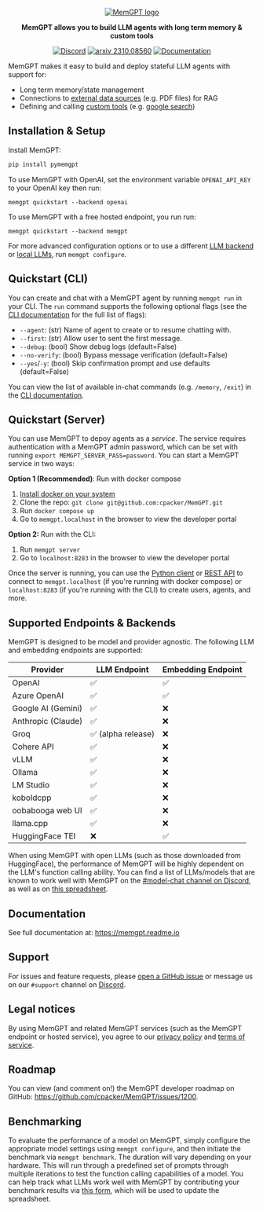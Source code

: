 <p align="center">
  <a href="https://memgpt.ai"><img src="https://github.com/cpacker/MemGPT/assets/5475622/80f2f418-ef92-4f7a-acab-5d642faa4991" alt="MemGPT logo"></a>
</p>

<div align="center">

 <strong>MemGPT allows you to build LLM agents with long term memory & custom tools</strong>

[![Discord](https://img.shields.io/discord/1161736243340640419?label=Discord&logo=discord&logoColor=5865F2&style=flat-square&color=5865F2)](https://discord.gg/9GEQrxmVyE)
[![arxiv 2310.08560](https://img.shields.io/badge/arXiv-2310.08560-B31B1B?logo=arxiv&style=flat-square)](https://arxiv.org/abs/2310.08560)
[![Documentation](https://img.shields.io/github/v/release/cpacker/MemGPT?label=Documentation&logo=readthedocs&style=flat-square)](https://memgpt.readme.io/docs)

</div>

MemGPT makes it easy to build and deploy stateful LLM agents with support for: 
* Long term memory/state management 
* Connections to [external data sources](https://memgpt.readme.io/docs/data_sources) (e.g. PDF files) for RAG 
* Defining and calling [custom tools](https://memgpt.readme.io/docs/functions) (e.g. [google search](https://github.com/cpacker/MemGPT/blob/main/examples/google_search.py))

## Installation & Setup   
Install MemGPT:
```sh
pip install pymemgpt
```
To use MemGPT with OpenAI, set the environment variable `OPENAI_API_KEY` to your OpenAI key then run: 
```
memgpt quickstart --backend openai
```
To use MemGPT with a free hosted endpoint, you run run: 
```
memgpt quickstart --backend memgpt
```
For more advanced configuration options or to use a different [LLM backend](https://memgpt.readme.io/docs/endpoints) or [local LLMs](https://memgpt.readme.io/docs/local_llm), run `memgpt configure`. 

## Quickstart (CLI)  
You can create and chat with a MemGPT agent by running `memgpt run` in your CLI. The `run` command supports the following optional flags (see the [CLI documentation](https://memgpt.readme.io/docs/quickstart) for the full list of flags):
* `--agent`: (str) Name of agent to create or to resume chatting with.
* `--first`: (str) Allow user to sent the first message.
* `--debug`: (bool) Show debug logs (default=False)
* `--no-verify`: (bool) Bypass message verification (default=False)
* `--yes`/`-y`: (bool) Skip confirmation prompt and use defaults (default=False)

You can view the list of available in-chat commands (e.g. `/memory`, `/exit`) in the [CLI documentation](https://memgpt.readme.io/docs/quickstart).

## Quickstart (Server)  
You can use MemGPT to depoy agents as a *service*. The service requires authentication with a MemGPT admin password, which can be set with running `export MEMGPT_SERVER_PASS=password`. You can start a MemGPT service in two ways: 

**Option 1 (Recommended)**: Run with docker compose  
1. [Install docker on your system](https://docs.docker.com/get-docker/)
2. Clone the repo: `git clone git@github.com:cpacker/MemGPT.git`
3. Run `docker compose up`
4. Go to `memgpt.localhost` in the browser to view the developer portal 

**Option 2:** Run with the CLI:
1. Run `memgpt server`
2. Go to `localhost:8283` in the browser to view the developer portal 

Once the server is running, you can use the [Python client](https://memgpt.readme.io/docs/admin-client) or [REST API](https://memgpt.readme.io/reference/api) to connect to `memgpt.localhost` (if you're running with docker compose) or `localhost:8283` (if you're running with the CLI) to create users, agents, and more. 


## Supported Endpoints & Backends 
MemGPT is designed to be model and provider agnostic. The following LLM and embedding endpoints are supported: 

| Provider            | LLM Endpoint    | Embedding Endpoint |
|---------------------|-----------------|--------------------|
| OpenAI              | ✅               | ✅                  |
| Azure OpenAI        | ✅               | ✅                  |
| Google AI (Gemini)  | ✅               | ❌                  |
| Anthropic (Claude)  | ✅               | ❌                  |
| Groq                | ✅ (alpha release) | ❌                  |
| Cohere API          | ✅               | ❌                  |
| vLLM                | ✅               | ❌                  |
| Ollama              | ✅               | ❌                  |
| LM Studio           | ✅               | ❌                  |
| koboldcpp           | ✅               | ❌                  |
| oobabooga web UI    | ✅               | ❌                  |
| llama.cpp           | ✅               | ❌                  |
| HuggingFace TEI     | ❌               | ✅                  |

When using MemGPT with open LLMs (such as those downloaded from HuggingFace), the performance of MemGPT will be highly dependent on the LLM's function calling ability. You can find a list of LLMs/models that are known to work well with MemGPT on the [#model-chat channel on Discord](https://discord.gg/9GEQrxmVyE), as well as on [this spreadsheet](https://docs.google.com/spreadsheets/d/1fH-FdaO8BltTMa4kXiNCxmBCQ46PRBVp3Vn6WbPgsFs/edit?usp=sharing).

## Documentation
See full documentation at: https://memgpt.readme.io

## Support
For issues and feature requests, please [open a GitHub issue](https://github.com/cpacker/MemGPT/issues) or message us on our `#support` channel on [Discord](https://discord.gg/9GEQrxmVyE).

## Legal notices
By using MemGPT and related MemGPT services (such as the MemGPT endpoint or hosted service), you agree to our [privacy policy](PRIVACY.md) and [terms of service](TERMS.md).

## Roadmap
You can view (and comment on!) the MemGPT developer roadmap on GitHub: https://github.com/cpacker/MemGPT/issues/1200.

## Benchmarking 
To evaluate the performance of a model on MemGPT, simply configure the appropriate model settings using `memgpt configure`, and then initiate the benchmark via `memgpt benchmark`. The duration will vary depending on your hardware. This will run through a predefined set of prompts through multiple iterations to test the function calling capabilities of a model. You can help track what LLMs work well with MemGPT by contributing your benchmark results via [this form](https://forms.gle/XiBGKEEPFFLNSR348), which will be used to update the spreadsheet.

